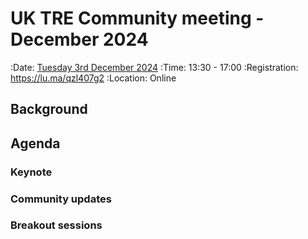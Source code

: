 # UK TRE Community meeting - December 2024

:Date: [Tuesday 3rd December 2024](https://arewemeetingyet.com/London/2024-12-03/13:30/UK%20TRE%20Community%20meeting)
:Time: 13:30 - 17:00
:Registration: https://lu.ma/qzl407g2
:Location: Online

## Background

## Agenda

### Keynote

### Community updates

### Breakout sessions
